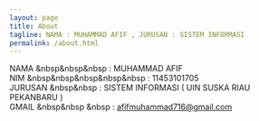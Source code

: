 ```yaml
---
layout: page
title: About
tagline: NAMA : MUHAMMAD AFIF , JURUSAN : SISTEM INFORMASI
permalink: /about.html
---
```

NAMA &nbsp&nbsp&nbsp : MUHAMMAD AFIF <br>
NIM &nbsp&nbsp&nbsp&nbsp&nbsp : 11453101705 <br>
JURUSAN &nbsp&nbsp : SISTEM INFORMASI ( UIN SUSKA RIAU PEKANBARU ) <br>
GMAIL &nbsp&nbsp &nbsp : afifmuhammad716@gmail.com


